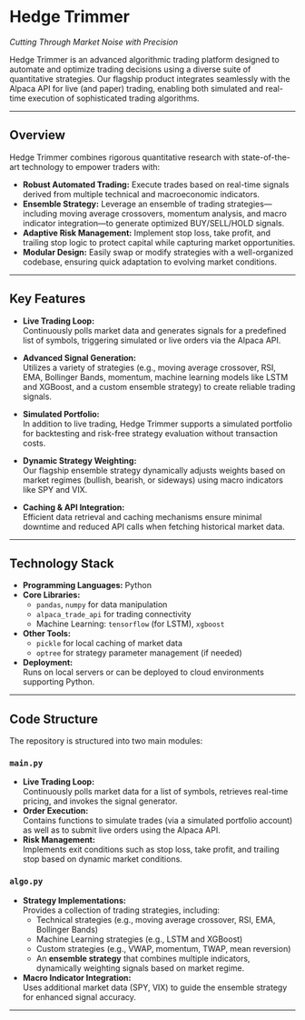 # Hedge Trimmer

*Cutting Through Market Noise with Precision*

Hedge Trimmer is an advanced algorithmic trading platform designed to automate and optimize trading decisions using a diverse suite of quantitative strategies. Our flagship product integrates seamlessly with the Alpaca API for live (and paper) trading, enabling both simulated and real-time execution of sophisticated trading algorithms.

---

## Overview

Hedge Trimmer combines rigorous quantitative research with state-of-the-art technology to empower traders with:
- **Robust Automated Trading:** Execute trades based on real-time signals derived from multiple technical and macroeconomic indicators.
- **Ensemble Strategy:** Leverage an ensemble of trading strategies—including moving average crossovers, momentum analysis, and macro indicator integration—to generate optimized BUY/SELL/HOLD signals.
- **Adaptive Risk Management:** Implement stop loss, take profit, and trailing stop logic to protect capital while capturing market opportunities.
- **Modular Design:** Easily swap or modify strategies with a well-organized codebase, ensuring quick adaptation to evolving market conditions.

---

## Key Features

- **Live Trading Loop:**  
  Continuously polls market data and generates signals for a predefined list of symbols, triggering simulated or live orders via the Alpaca API.

- **Advanced Signal Generation:**  
  Utilizes a variety of strategies (e.g., moving average crossover, RSI, EMA, Bollinger Bands, momentum, machine learning models like LSTM and XGBoost, and a custom ensemble strategy) to create reliable trading signals.

- **Simulated Portfolio:**  
  In addition to live trading, Hedge Trimmer supports a simulated portfolio for backtesting and risk-free strategy evaluation without transaction costs.

- **Dynamic Strategy Weighting:**  
  Our flagship ensemble strategy dynamically adjusts weights based on market regimes (bullish, bearish, or sideways) using macro indicators like SPY and VIX.

- **Caching & API Integration:**  
  Efficient data retrieval and caching mechanisms ensure minimal downtime and reduced API calls when fetching historical market data.

---

## Technology Stack

- **Programming Languages:** Python  
- **Core Libraries:**  
  - `pandas`, `numpy` for data manipulation  
  - `alpaca_trade_api` for trading connectivity  
  - Machine Learning: `tensorflow` (for LSTM), `xgboost`  
- **Other Tools:**  
  - `pickle` for local caching of market data  
  - `optree` for strategy parameter management (if needed)
- **Deployment:**  
  Runs on local servers or can be deployed to cloud environments supporting Python.

---

## Code Structure

The repository is structured into two main modules:

### `main.py`
- **Live Trading Loop:**  
  Continuously polls market data for a list of symbols, retrieves real-time pricing, and invokes the signal generator.
- **Order Execution:**  
  Contains functions to simulate trades (via a simulated portfolio account) as well as to submit live orders using the Alpaca API.
- **Risk Management:**  
  Implements exit conditions such as stop loss, take profit, and trailing stop based on dynamic market conditions.

### `algo.py`
- **Strategy Implementations:**  
  Provides a collection of trading strategies, including:
  - Technical strategies (e.g., moving average crossover, RSI, EMA, Bollinger Bands)
  - Machine Learning strategies (e.g., LSTM and XGBoost)
  - Custom strategies (e.g., VWAP, momentum, TWAP, mean reversion)
  - An **ensemble strategy** that combines multiple indicators, dynamically weighting signals based on market regime.
- **Macro Indicator Integration:**  
  Uses additional market data (SPY, VIX) to guide the ensemble strategy for enhanced signal accuracy.

---

